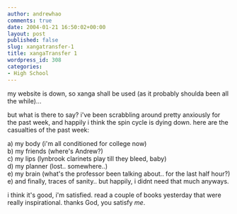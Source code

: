 ```yaml
---
author: andrewhao
comments: true
date: 2004-01-21 16:50:02+00:00
layout: post
published: false
slug: xangatransfer-1
title: xangaTransfer 1
wordpress_id: 308
categories:
- High School
---
```


my website is down, so xanga shall be used (as it probably shoulda been all the while)...  
  
but what is there to say? i've been scrabbling around pretty anxiously for the past week, and happily i think the spin cycle is dying down. here are the casualties of the past week:  
  
a) my body (i'm all conditioned for college now)  
b) my friends (where's Andrew?)  
c) my lips (lynbrook clarinets play till they bleed, baby)  
d) my planner (lost.. somewhere..)  
e) my brain (what's the professor been talking about.. for the last half hour?)  
e) and finally, traces of sanity.. but happily, i didnt need that much anyways.  
  
i think it's good, i'm satisfied. read a couple of books yesterday that were really inspirational. thanks God, you satisfy _me_.
